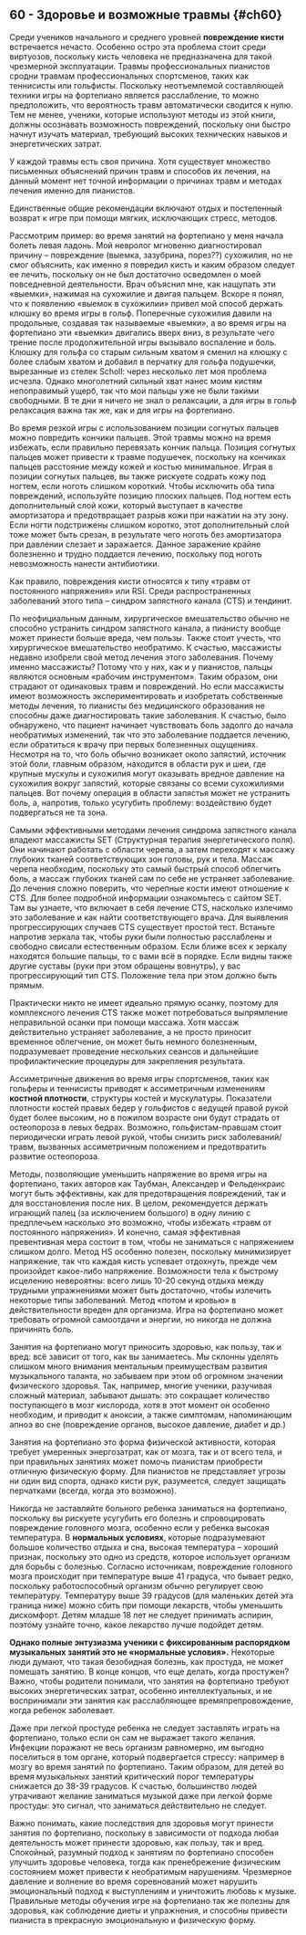 ## 60 - Здоровье и возможные травмы {#ch60}

Среди учеников начального и среднего уровней **повреждение кисти** встречается нечасто. Особенно остро эта проблема стоит среди виртуозов, поскольку кисть человека не предназначена для такой чрезмерной эксплуатации. Травмы профессиональных пианистов сродни травмам профессиональных спортсменов, таких как теннисисты или гольфисты. Поскольку неотъемлемой составляющей техники игры на фортепиано является расслабление, то можно предположить, что вероятность травм автоматически сводится к нулю. Тем не менее, ученики, которые используют методы из этой книги, должны осознавать возможность повреждений, поскольку они быстро начнут изучать материал, требующий высоких технических навыков и энергетических затрат.

У каждой травмы есть своя причина. Хотя существует множество письменных объяснений причин травм и способов их лечения, на данный момент нет точной информации о причинах травм и методах лечения именно для пианистов.

Единственные общие рекомендации включают отдых и постепенный возврат к игре при помощи мягких, исключающих стресс, методов.

Рассмотрим пример: во время занятий на фортепиано у меня начала болеть левая ладонь. Мой невролог мгновенно диагностировал причину – повреждение (выемка, зазубрина, порез??) сухожилия, но не смог объяснить, как именно я повредил кисть и каким образом следует ее лечить, поскольку он не был достаточно осведомлен о моей повседневной деятельности. Врач объяснил мне, как нащупать эти «выемки», нажимая на сухожилие и двигая пальцем. Вскоре я понял, что к появлению «выемок в сухожилии» привел мой способ держать клюшку во время игры в гольф. Поперечные сухожилия давили на продольные, создавая так называемые «выемки», а во время игры на фортепиано эти «выемки» двигались вверх вниз, в результате чего трение после продолжительной игры вызывало воспаление и боль. Клюшку для гольфа со старым сильным хватом я сменил на клюшку с более слабым хватом и добавил в перчатку для гольфа подушечки, вырезанные из стелек Scholl: через несколько лет моя проблема исчезла. Однако многолетний сильный хват нанес моим кистям непоправимый ущерб, так что мои пальцы уже не были такими свободными. В те дни я ничего не знал о релаксации, а для игры в гольф релаксация важна так же, как и для игры на фортепиано.

Во время резкой игры с использованием позиции согнутых пальцев можно повредить кончики пальцев. Этой травмы можно на время избежать, если правильно перевязать кончик пальца. Позиция согнутых пальцев может привести к травме подушечек, поскольку на кончиках пальцев расстояние между кожей и костью минимальное. Играя в позиции согнутых пальцев, вы также рискуете содрать кожу под ногтем, если ноготь слишком короткий. Чтобы исключить оба типа повреждений, используйте позицию плоских пальцев. Под ногтем есть дополнительный слой кожи, который выступает в качестве амортизатора и предотвращает разрыв кожи при нажатии на эту зону. Если ногти подстрижены слишком коротко, этот дополнительный слой тоже может быть срезан, в результате чего ноготь без амортизатора при давлении слезает и заражается. Данное заражение крайне болезненно и трудно поддается лечению, поскольку под ноготь невозможность нанести антибиотики.

Как правило, повреждения кисти относятся к типу «травм от постоянного напряжения» или RSI. Среди распространенных заболеваний этого типа – синдром запястного канала (CTS) и тендинит.

По неофициальным данным, хирургическое вмешательство обычно не способно устранить синдром запястного канала, а пианисту вообще может принести больше вреда, чем пользы. Также стоит учесть, что хирургическое вмешательство необратимо. К счастью, массажисты недавно изобрели свой метод лечения этого заболевания. Почему именно массажисты? Потому что у них, как и у пианистов, пальцы являются основным «рабочим инструментом». Таким образом, они страдают от одинаковых травм и повреждений. Но если массажисты имеют возможность экспериментировать и изобретать собственные методы лечения, то пианисты без медицинского образования не способны даже диагностировать такие заболевания. К счастью, было обнаружено, что пациент начинает чувствовать боль задолго до начала необратимых изменений, так что это заболевание поддается лечению, если обратиться к врачу при первых болезненных ощущениях. Несмотря на то, что боль обычно возникает около запястий, источник этой боли, главным образом, находится в области рук и шеи, где крупные мускулы и сухожилия могут оказывать вредное давление на сухожилия вокруг запястий, которые связаны со всеми сухожилиями пальцев. Вот почему операция в области запястья может не устранить боль, а, напротив, только усугубить проблему: воздействию будет подвергаться не та зона.

Самыми эффективными методами лечения синдрома запястного канала владеют массажисты SET (Структурная терапия энергетического поля). Они начинают работать с области черепа, а затем переходят к массажу глубоких тканей соответствующих зон головы, рук и тела. Массаж черепа необходим, поскольку это самый быстрый способ облегчить боль, а массаж глубоких тканей сам по себе не устраняет заболевание. До лечения сложно поверить, что черепные кости имеют отношение к CTS. Для более подробной информации ознакомьтесь с сайтом SET. Там вы узнаете, что включает в себя лечение CTS, насколько излечимо это заболевание и как найти соответствующего врача. Для выявления прогрессирующих случаев CTS существует простой тест. Встаньте напротив зеркала так, чтобы руки были полностью расслаблены и свободно свисали естественным образом. Если ближе всех к зеркалу находятся большие пальцы, то с вами всё в порядке. Если видны также другие суставы (руки при этом обращены вовнутрь), у вас прогрессирующий тип CTS. Положение тела при этом должно быть прямым.

Практически никто не имеет идеально прямую осанку, поэтому для комплексного лечения CTS также может потребоваться выпрямление неправильной осанки при помощи массажа. Хотя массаж действительно устраняет заболевание, а не просто приносит временное облегчение, он может быть немного болезненным, подразумевает проведение нескольких сеансов и дальнейшие профилактические процедуры для закрепления результата.

Ассиметричные движения во время игры спортсменов, таких как гольферы и теннисисты приводят к ассиметричным изменениям **костной плотности**, структуры костей и мускулатуры. Показатели плотности костей правых бедер у гольфистов с ведущей правой рукой будет более высоким, но в пожилом возрасте они будут страдать от остеопороза в левых бедрах. Возможно, гольфистам-правшам стоит периодически играть левой рукой, чтобы снизить риск заболеваний/травм, вызванных ассиметричным положением и предотвратить развитие остеопороза.

Методы, позволяющие уменьшить напряжение во время игры на фортепиано, таких авторов как Таубман, Александер и Фельденкраис могут быть эффективны, как для предотвращения повреждений, так и для восстановления после них. В целом, рекомендуется держать играющий палец (за исключением большого) в одну линию с предплечьем насколько это возможно, чтобы избежать «травм от постоянного напряжения». И конечно, самая эффективная превентивная мера состоит в том, чтобы не заниматься с напряжением слишком долго. Метод HS особенно полезен, поскольку минимизирует напряжение, так что каждая кисть успевает отдохнуть, прежде чем произойдет какое-либо напряжение. Возможности тела к быстрому исцелению невероятны: всего лишь 10-20 секунд отдыха между трудными упражнениями может быть достаточно, чтобы излечить некоторые типы заболеваний. Метод «потом и кровью» в действительности вреден для организма. Игра на фортепиано может требовать огромной самоотдачи и энергии, но никогда не должна причинять боль.

Занятия на фортепиано могут приносить здоровью, как пользу, так и вред: всё зависит от того, как вы занимаетесь. Мы склонны уделять слишком много внимания ментальным преимуществам развития музыкального таланта, но забываем при этом об огромном значении физического здоровья. Так, например, многие ученики, разучивая сложный материал, забывают дышать: это сокращает количество поступающего в мозг кислорода, хотя в этот момент он особенно необходим, и приводит к аноксии, а также симптомам, напоминающим апноэ во сне (повреждение органов, высокое давление, диабет и др.)

Занятия на фортепиано это форма физической активности, которая требует умеренных энергозатрат, как от мозга, так и от всего тела, и при правильных занятиях может помочь пианистам приобрести отличную физическую форму. Для пианистов не представляет угрозы ни один вид спорта, однако кисти рук, разумеется, следует защищать перчатками (всегда, когда это возможно).

Никогда не заставляйте больного ребенка заниматься на фортепиано, поскольку вы рискуете усугубить его болезнь и спровоцировать повреждение головного мозга, особенно если у ребенка высокая температура. В **нормальных условиях**, которые подразумевают большое количество отдыха и сна, высокая температура – хороший признак, поскольку это одно из средств, которое использует организм для борьбы с болезнью. Согласно источникам, повреждение головного мозга происходит при температуре выше 41 градуса, что бывает редко, поскольку работоспособный организм обычно регулирует свою температуру. Температуру выше 39 градусов (для маленьких детей эта граница ниже) можно сбить при помощи лекарств, чтобы уменьшить дискомфорт. Детям младше 18 лет не следует принимать аспирин, поэтому узнайте точно, какое лекарство лучше подойдет детям.

**Однако полные энтузиазма ученики с фиксированным распорядком музыкальных занятий это не «нормальные условия».** Некоторые люди думают, что такая безобидная болезнь, как простуда, не может помешать занятию. В конце концов, что еще делать, когда простужен? Важно, чтобы родители понимали, что занятия на фортепиано требуют высоких энергетических затрат, особенно интеллектуальных, и не воспринимали эти занятия как расслабляющее времяпрепровождение, когда ребенок заболевает.

Даже при легкой простуде ребенка не следует заставлять играть на фортепиано, только если он сам не выражает такого желания. Инфекции поражают не весь организм равномерно, им выгодно поселиться в том органе, который подвергается стрессу: например в мозгу во время занятий по фортепиано. Таким образом, для детей во время музыкальных занятий критический порог температуры снижается до 38-39 градусов. К счастью, большинство людей утрачивают желание заниматься музыкой даже при легкой форме простуды: это сигнал, что заниматься действительно не следует.

Важно понимать, какие последствия для здоровья могут принести занятия по фортепиано, поскольку в зависимости от подхода любая деятельность может принести здоровью, как пользу, так и вред. Спокойный, разумный подход к занятиям по фортепиано способен улучшить здоровье человека, тогда как пренебрежение физическим состоянием может привести к необратимым нарушениям. Чрезмерное давление и волнение во время соревнований может нарушить эмоциональный подход к выступлениям и уничтожить любовь к музыке. Правильные методы обучения игре на фортепиано так же полезны для здоровья, как соблюдение диеты и упражнения, и способны привести пианиста в прекрасную эмоциональную и физическую форму.
